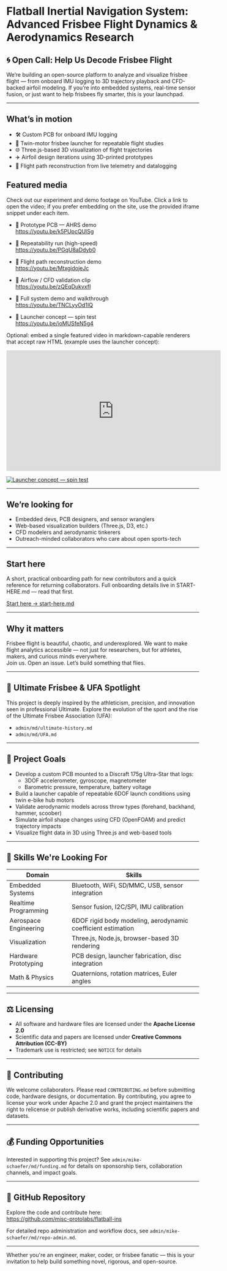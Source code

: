 # Flatball Inertial Navigation System: Advanced Frisbee Flight Dynamics & Aerodynamics Research

## 🌀 Open Call: Help Us Decode Frisbee Flight

We’re building an open-source platform to analyze and visualize frisbee flight — from onboard IMU logging to 3D trajectory playback and CFD-backed airfoil modeling. If you’re into embedded systems, real-time sensor fusion, or just want to help frisbees fly smarter, this is your launchpad.

---

## What’s in motion

- 🛠️ Custom PCB for onboard IMU logging  
- 🚀 Twin-motor frisbee launcher for repeatable flight studies  
- 🌐 Three.js-based 3D visualization of flight trajectories  
- ✈️ Airfoil design iterations using 3D-printed prototypes  
- 📍 Flight path reconstruction from live telemetry and datalogging

## Featured media

Check out our experiment and demo footage on YouTube. Click a link to open the video; if you prefer embedding on the site, use the provided iframe snippet under each item.

- 🎥 Prototype PCB — AHRS demo  
  https://youtu.be/k5PUpcQUlSg

- 🎥 Repeatability run (high-speed)  
  https://youtu.be/PGqU8aDdyb0

- 🎥 Flight path reconstruction demo  
  https://youtu.be/MtxgidojeJc

- 🎥 Airflow / CFD validation clip  
  https://youtu.be/zQEqDukvxfI

- 🎥 Full system demo and walkthrough  
  https://youtu.be/TNCLyyOd1IQ

- 🎥 Launcher concept — spin test  
  https://youtu.be/ioMUSfeN5g4


Optional: embed a single featured video in markdown-capable renderers that accept raw HTML (example uses the launcher concept):

<iframe width="560" height="315" src="https://www.youtube.com/embed/k5PUpcQUlSg" frameborder="0" allow="accelerometer; autoplay; clipboard-write; encrypted-media; gyroscope; picture-in-picture" allowfullscreen></iframe>

[![Launcher concept — spin test](path/to/launcher-thumbnail.png)](https://youtu.be/ioMUSfeN5g4)

---

## We’re looking for

- Embedded devs, PCB designers, and sensor wranglers  
- Web-based visualization builders (Three.js, D3, etc.)  
- CFD modelers and aerodynamic tinkerers  
- Outreach-minded collaborators who care about open sports-tech

---

## Start here

A short, practical onboarding path for new contributors and a quick reference for returning collaborators. Full onboarding details live in START-HERE.md — read that first.

[Start here → start-here.md](./admin/md/start-here.md)

---

## Why it matters

Frisbee flight is beautiful, chaotic, and underexplored. We want to make flight analytics accessible — not just for researchers, but for athletes, makers, and curious minds everywhere.  
Join us. Open an issue. Let’s build something that flies.

---

## 🥏 Ultimate Frisbee & UFA Spotlight

This project is deeply inspired by the athleticism, precision, and innovation seen in professional Ultimate. Explore the evolution of the sport and the rise of the Ultimate Frisbee Association (UFA):

- `admin/md/ultimate-history.md`  
- `admin/md/UFA.md`

---

## 🎯 Project Goals

- Develop a custom PCB mounted to a Discraft 175g Ultra-Star that logs:
  - 3DOF accelerometer, gyroscope, magnetometer
  - Barometric pressure, temperature, battery voltage
- Build a launcher capable of repeatable 6DOF launch conditions using twin e-bike hub motors
- Validate aerodynamic models across throw types (forehand, backhand, hammer, scoober)
- Simulate airfoil shape changes using CFD (OpenFOAM) and predict trajectory impacts
- Visualize flight data in 3D using Three.js and web-based tools

---

## 🧠 Skills We're Looking For

| Domain | Skills |
|---|---|
| Embedded Systems | Bluetooth, WiFi, SD/MMC, USB, sensor integration |
| Realtime Programming | Sensor fusion, I2C/SPI, IMU calibration |
| Aerospace Engineering | 6DOF rigid body modeling, aerodynamic coefficient estimation |
| Visualization | Three.js, Node.js, browser-based 3D rendering |
| Hardware Prototyping | PCB design, launcher fabrication, disc integration |
| Math & Physics | Quaternions, rotation matrices, Euler angles |

---

## ⚖️ Licensing

- All software and hardware files are licensed under the **Apache License 2.0**  
- Scientific data and papers are licensed under **Creative Commons Attribution (CC-BY)**  
- Trademark use is restricted; see `NOTICE` for details

---

## 🤝 Contributing

We welcome collaborators. Please read `CONTRIBUTING.md` before submitting code, hardware designs, or documentation. By contributing, you agree to license your work under Apache 2.0 and grant the project maintainers the right to relicense or publish derivative works, including scientific papers and datasets.

---

## 💰 Funding Opportunities

Interested in supporting this project? See `admin/mike-schaefer/md/funding.md` for details on sponsorship tiers, collaboration channels, and impact goals.

---

## 📡 GitHub Repository

Explore the code and contribute here:  
https://github.com/misc-protolabs/flatball-ins

For detailed repo administration and workflow docs, see `admin/mike-schaefer/md/repo-admin.md`.

---

Whether you're an engineer, maker, coder, or frisbee fanatic — this is your invitation to help build something novel, rigorous, and open-source.
